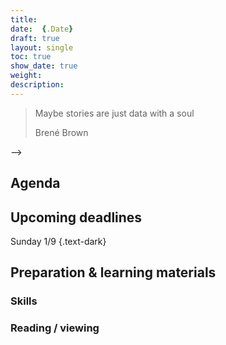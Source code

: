 ```yaml
---
title: 
date:  {.Date}
draft: true
layout: single
toc: true
show_date: true
weight: 
description:
--- 
```


<!-->
  <blockquote class="blockquote-big mb-3">
    <p>Maybe stories are just data with a soul</p>
    <span> Brené Brown </span>
  </blockquote>
-->

## Agenda

## Upcoming deadlines

Sunday 1/9
{.text-dark}

## Preparation & learning materials

### Skills 

### Reading / viewing